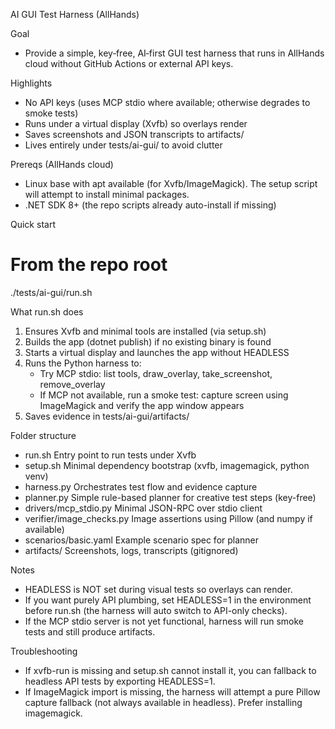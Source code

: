 AI GUI Test Harness (AllHands)

Goal
- Provide a simple, key‑free, AI‑first GUI test harness that runs in AllHands cloud without GitHub Actions or external API keys.

Highlights
- No API keys (uses MCP stdio where available; otherwise degrades to smoke tests)
- Runs under a virtual display (Xvfb) so overlays render
- Saves screenshots and JSON transcripts to artifacts/
- Lives entirely under tests/ai-gui/ to avoid clutter

Prereqs (AllHands cloud)
- Linux base with apt available (for Xvfb/ImageMagick). The setup script will attempt to install minimal packages.
- .NET SDK 8+ (the repo scripts already auto-install if missing)

Quick start

# From the repo root
./tests/ai-gui/run.sh

What run.sh does
1) Ensures Xvfb and minimal tools are installed (via setup.sh)
2) Builds the app (dotnet publish) if no existing binary is found
3) Starts a virtual display and launches the app without HEADLESS
4) Runs the Python harness to:
   - Try MCP stdio: list tools, draw_overlay, take_screenshot, remove_overlay
   - If MCP not available, run a smoke test: capture screen using ImageMagick and verify the app window appears
5) Saves evidence in tests/ai-gui/artifacts/

Folder structure
- run.sh                 Entry point to run tests under Xvfb
- setup.sh               Minimal dependency bootstrap (xvfb, imagemagick, python venv)
- harness.py             Orchestrates test flow and evidence capture
- planner.py             Simple rule-based planner for creative test steps (key-free)
- drivers/mcp_stdio.py   Minimal JSON-RPC over stdio client
- verifier/image_checks.py  Image assertions using Pillow (and numpy if available)
- scenarios/basic.yaml   Example scenario spec for planner
- artifacts/             Screenshots, logs, transcripts (gitignored)

Notes
- HEADLESS is NOT set during visual tests so overlays can render.
- If you want purely API plumbing, set HEADLESS=1 in the environment before run.sh (the harness will auto switch to API-only checks).
- If the MCP stdio server is not yet functional, harness will run smoke tests and still produce artifacts.

Troubleshooting
- If xvfb-run is missing and setup.sh cannot install it, you can fallback to headless API tests by exporting HEADLESS=1.
- If ImageMagick import is missing, the harness will attempt a pure Pillow capture fallback (not always available in headless). Prefer installing imagemagick.
